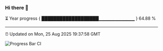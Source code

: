### Hi there 👋

⏳ Year progress { ███████████████████▁▁▁▁▁▁▁▁▁▁▁ } 64.88 %

---

⏰ Updated on Mon, 25 Aug 2025 19:37:58 GMT

![Progress Bar CI](https://github.com/IshwaranRudhara/GIT-ACTION/workflows/Progress%20Bar%20CI/badge.svg)
